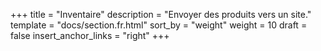 +++
title = "Inventaire"
description = "Envoyer des produits vers un site."
template = "docs/section.fr.html"
sort_by = "weight"
weight = 10
draft = false
insert_anchor_links = "right"
+++
